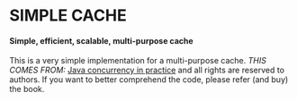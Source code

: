 # SIMPLE CACHE

#### Simple, efficient, scalable, multi-purpose cache

This is a very simple implementation for a multi-purpose cache.
*THIS COMES FROM:* [Java concurrency in practice](http://www.javaconcurrencyinpractice.com/) and all rights are reserved to authors.
If you want to better comprehend the code, please refer (and buy) the book.
